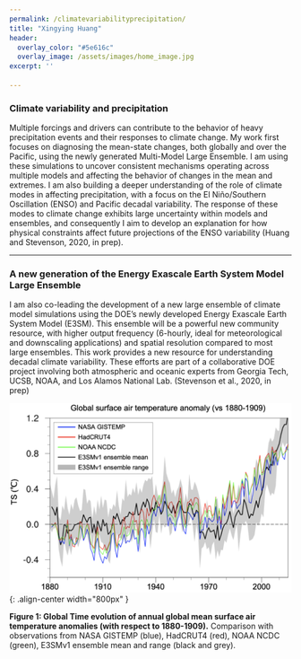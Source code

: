 ```yaml
---
permalink: /climatevariabilityprecipitation/
title: "Xingying Huang"
header:
  overlay_color: "#5e616c"
  overlay_image: /assets/images/home_image.jpg
excerpt: ''

---
```


###  Climate variability and precipitation

Multiple forcings and drivers can contribute to the behavior of heavy precipitation events and their responses to climate change. My work first focuses on diagnosing the mean-state changes, both globally and over the Pacific, using the newly generated Multi-Model Large Ensemble. I am using these simulations to uncover consistent mechanisms operating across multiple models and affecting the behavior of changes in the mean and extremes. I am also building a deeper understanding of the role of climate modes in affecting precipitation, with a focus on the El Niño/Southern Oscillation (ENSO) and Pacific decadal variability. The response of these modes to climate change exhibits large uncertainty within models and ensembles, and consequently I aim to develop an explanation for how physical constraints affect future projections of the ENSO variability  (Huang and Stevenson, 2020, in prep). 

---

### A new generation of the Energy Exascale Earth System Model Large Ensemble

I am also co-leading the development of a new large ensemble of climate model simulations using the DOE’s newly developed Energy Exascale Earth System Model (E3SM). This ensemble will be a powerful new community resource, with higher output frequency (6-hourly, ideal for meteorological and downscaling applications) and spatial resolution compared to most large ensembles. This work provides a new resource for understanding decadal climate variability. These efforts are part of a collaborative DOE project involving both atmospheric and oceanic experts from Georgia Tech, UCSB, NOAA, and Los Alamos National Lab.  (Stevenson et al., 2020, in prep)

![](/assets/images/papers/e3sm_fig1.jpg){: .align-center width="800px" }

**Figure 1: Global Time evolution of annual global mean surface air temperature anomalies (with respect to 1880-1909).** Comparison with observations from NASA GISTEMP (blue), HadCRUT4 (red), NOAA NCDC (green), E3SMv1 ensemble mean and range (black and grey).
